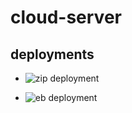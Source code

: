 # cloud-server

## deployments

- ![zip deployment](http://meadglab16zipdeploy-env-1.eba-pnrsk86w.us-east-2.elasticbeanstalk.com/)

- ![eb deployment](https://us-east-2.console.aws.amazon.com/elasticbeanstalk/home?region=us-east-2#/application/overview?applicationName=lab16-eb)
